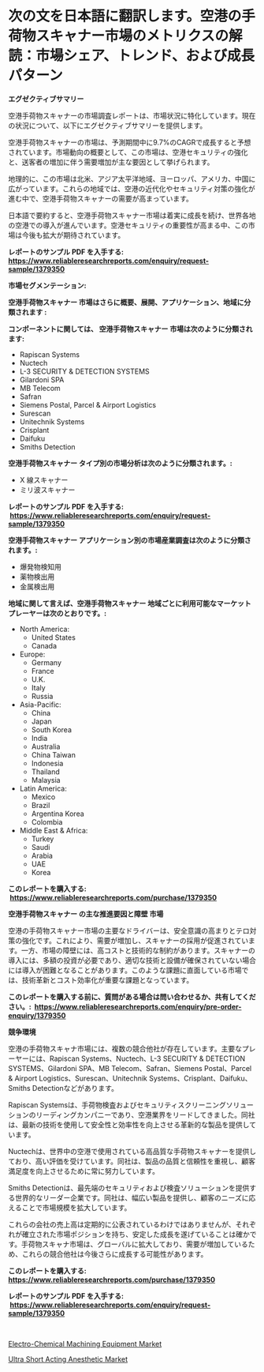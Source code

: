 <p><h1>次の文を日本語に翻訳します。空港の手荷物スキャナー市場のメトリクスの解読：市場シェア、トレンド、および成長パターン</h1></p><p><strong>エグゼクティブサマリー</strong></p>
<p><p>空港手荷物スキャナーの市場調査レポートは、市場状況に特化しています。現在の状況について、以下にエグゼクティブサマリーを提供します。</p><p>空港手荷物スキャナーの市場は、予測期間中に9.7%のCAGRで成長すると予想されています。市場動向の概要として、この市場は、空港セキュリティの強化と、送客者の増加に伴う需要増加が主な要因として挙げられます。</p><p>地理的に、この市場は北米、アジア太平洋地域、ヨーロッパ、アメリカ、中国に広がっています。これらの地域では、空港の近代化やセキュリティ対策の強化が進む中で、空港手荷物スキャナーの需要が高まっています。</p><p>日本語で要約すると、空港手荷物スキャナー市場は着実に成長を続け、世界各地の空港での導入が進んでいます。空港セキュリティの重要性が高まる中、この市場は今後も拡大が期待されています。</p></p>
<p><strong>レポートのサンプル PDF を入手する: <a href="https://www.reliableresearchreports.com/enquiry/request-sample/1379350">https://www.reliableresearchreports.com/enquiry/request-sample/1379350</a></strong></p>
<p><strong>市場セグメンテーション:</strong></p>
<p><strong> 空港手荷物スキャナー 市場はさらに概要、展開、アプリケーション、地域に分類されます :</strong></p>
<p><strong>コンポーネントに関しては、 空港手荷物スキャナー 市場は次のように分類されます: &nbsp;</strong></p>
<p><ul><li>Rapiscan Systems</li><li>Nuctech</li><li>L-3 SECURITY & DETECTION SYSTEMS</li><li>Gilardoni SPA</li><li>MB Telecom</li><li>Safran</li><li>Siemens Postal, Parcel & Airport Logistics</li><li>Surescan</li><li>Unitechnik Systems</li><li>Crisplant</li><li>Daifuku</li><li>Smiths Detection</li></ul></p>
<p><strong> 空港手荷物スキャナー タイプ別の市場分析は次のように分類されます。:</strong></p>
<p><ul><li>X 線スキャナー</li><li>ミリ波スキャナー</li></ul></p>
<p><strong>レポートのサンプル PDF を入手する: &nbsp;<a href="https://www.reliableresearchreports.com/enquiry/request-sample/1379350">https://www.reliableresearchreports.com/enquiry/request-sample/1379350</a></strong></p>
<p><strong> 空港手荷物スキャナー アプリケーション別の市場産業調査は次のように分類されます。:</strong></p>
<p><ul><li>爆発物検知用</li><li>薬物検出用</li><li>金属検出用</li></ul></p>
<p><strong>地域に関して言えば、空港手荷物スキャナー 地域ごとに利用可能なマーケットプレーヤーは次のとおりです。:</strong></p>
<p><ul>
    <li>
        North America:
        <ul>
            <li>United States</li>
            <li>Canada</li>
        </ul>
    </li>
    <li>
        Europe:
        <ul>
            <li>Germany</li>
            <li>France</li>
            <li>U.K.</li>
            <li>Italy</li>
            <li>Russia</li>
        </ul>
    </li>
    <li>
        Asia-Pacific:
        <ul>
            <li>China</li>
            <li>Japan</li>
            <li>South Korea</li>
            <li>India</li>
            <li>Australia</li>
            <li>China Taiwan</li>
            <li>Indonesia</li>
            <li>Thailand</li>
            <li>Malaysia</li>
        </ul>
    </li>
    <li>
        Latin America:
        <ul>
            <li>Mexico</li>
            <li>Brazil</li>
            <li>Argentina Korea</li>
            <li>Colombia</li>
        </ul>
    </li>
    <li>
        Middle East & Africa:
        <ul>
            <li>Turkey</li>
            <li>Saudi</li>
            <li>Arabia</li>
            <li>UAE</li>
            <li>Korea</li>
        </ul>
    </li>
    </ul></p>
<p><strong>このレポートを購入する: &nbsp;<a href="https://www.reliableresearchreports.com/purchase/1379350">https://www.reliableresearchreports.com/purchase/1379350</a></strong></p>
<p><strong>空港手荷物スキャナー の主な推進要因と障壁 市場</strong></p>
<p><p>空港の手荷物スキャナー市場の主要なドライバーは、安全意識の高まりとテロ対策の強化です。これにより、需要が増加し、スキャナーの採用が促進されています。一方、市場の障壁には、高コストと技術的な制約があります。スキャナーの導入には、多額の投資が必要であり、適切な技術と設備が確保されていない場合には導入が困難となることがあります。このような課題に直面している市場では、技術革新とコスト効率化が重要な課題となっています。</p></p>
<p><strong>このレポートを購入する前に、質問がある場合は問い合わせるか、共有してください。:&nbsp; <a href="https://www.reliableresearchreports.com/enquiry/pre-order-enquiry/1379350">https://www.reliableresearchreports.com/enquiry/pre-order-enquiry/1379350</a></strong></p>
<p><strong>競争環境</strong></p>
<p><p>空港の手荷物スキャナ市場には、複数の競合他社が存在しています。主要なプレーヤーには、Rapiscan Systems、Nuctech、L-3 SECURITY & DETECTION SYSTEMS、Gilardoni SPA、MB Telecom、Safran、Siemens Postal、Parcel & Airport Logistics、Surescan、Unitechnik Systems、Crisplant、Daifuku、Smiths Detectionなどがあります。</p><p>Rapiscan Systemsは、手荷物検査およびセキュリティスクリーニングソリューションのリーディングカンパニーであり、空港業界をリードしてきました。同社は、最新の技術を使用して安全性と効率性を向上させる革新的な製品を提供しています。</p><p>Nuctechは、世界中の空港で使用されている高品質な手荷物スキャナーを提供しており、高い評価を受けています。同社は、製品の品質と信頼性を重視し、顧客満足度を向上させるために常に努力しています。</p><p>Smiths Detectionは、最先端のセキュリティおよび検査ソリューションを提供する世界的なリーダー企業です。同社は、幅広い製品を提供し、顧客のニーズに応えることで市場規模を拡大しています。</p><p>これらの会社の売上高は定期的に公表されているわけではありませんが、それぞれが確立された市場ポジションを持ち、安定した成長を遂げていることは確かです。手荷物スキャナ市場は、グローバルに拡大しており、需要が増加しているため、これらの競合他社は今後さらに成長する可能性があります。</p></p>
<p><strong>このレポートを購入する: &nbsp; <a href="https://www.reliableresearchreports.com/purchase/1379350">https://www.reliableresearchreports.com/purchase/1379350</a></strong></p>
<p><strong>レポートのサンプル PDF を入手する: &nbsp;<a href="https://www.reliableresearchreports.com/enquiry/request-sample/1379350">https://www.reliableresearchreports.com/enquiry/request-sample/1379350</a></strong><strong></strong></p>
<p>&nbsp;</p>
<p><p><a href="https://lydian-appliance-61d.notion.site/Electro-Chemical-Machining-Equipment-Market-Research-Report-Provides-thorough-Industry-Overview-whi-baa3f3d0b09c45679de08be9fc0bb0e5">Electro-Chemical Machining Equipment Market</a></p><p><a href="https://summer-dogwood-3e9.notion.site/Ultra-Short-Acting-Anesthetic-Market-Size-Global-Industry-Overview-Market-Segmentation-and-Forecas-a044b1928ff846f7acdca24d7a28a684">Ultra Short Acting Anesthetic Market</a></p></p>